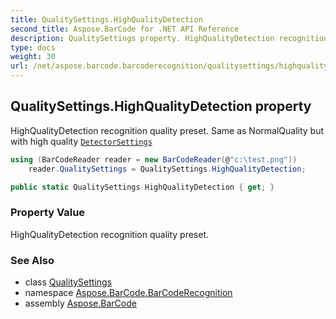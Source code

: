 ```yaml
---
title: QualitySettings.HighQualityDetection
second_title: Aspose.BarCode for .NET API Reference
description: QualitySettings property. HighQualityDetection recognition quality preset. Same as NormalQuality but with high quality DetectorSettings
type: docs
weight: 30
url: /net/aspose.barcode.barcoderecognition/qualitysettings/highqualitydetection/
---
```

## QualitySettings.HighQualityDetection property

HighQualityDetection recognition quality preset. Same as NormalQuality but with high quality [`DetectorSettings`](../detectorsettings/)

```csharp
using (BarCodeReader reader = new BarCodeReader(@"c:\test.png"))
    reader.QualitySettings = QualitySettings.HighQualityDetection;
```

```csharp
public static QualitySettings HighQualityDetection { get; }
```

### Property Value

HighQualityDetection recognition quality preset.

### See Also

* class [QualitySettings](../)
* namespace [Aspose.BarCode.BarCodeRecognition](../../../aspose.barcode.barcoderecognition/)
* assembly [Aspose.BarCode](../../../)


